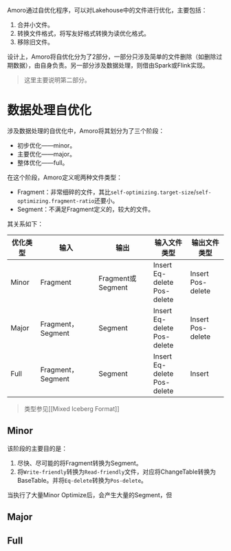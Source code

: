 Amoro通过自优化程序，可以对Lakehouse中的文件进行优化，主要包括：
1. 合并小文件。
2. 转换文件格式，将写友好格式转换为读优化格式。
3. 移除旧文件。

设计上，Amoro将自优化分为了2部分，一部分只涉及简单的文件删除（如删除过期数据），由自身负责。另一部分涉及数据处理，则借由Spark或Flink实现。

> 这里主要说明第二部分。

# 数据处理自优化
涉及数据处理的自优化中，Amoro将其划分为了三个阶段：
- 初步优化——minor。
- 主要优化——major。
- 整体优化——full。

在这个阶段，Amoro定义呢两种文件类型：
- Fragment：非常细碎的文件，其比`self-optimizing.target-size`/`self-optimizing.fragment-ratio`还要小。
- Segment：不满足Fragment定义的，较大的文件。

其关系如下：

| 优化类型  | 输入               | 输出               | 输入文件类型                            | 输出文件类型               |
| ----- | ---------------- | ---------------- | --------------------------------- | -------------------- |
| Minor | Fragment         | Fragment或Segment | Insert<br>Eq-delete<br>Pos-delete | Insert<br>Pos-delete |
| Major | Fragment，Segment | Segment          | Insert<br>Eq-delete<br>Pos-delete | Insert<br>Pos-delete |
| Full  | Fragment，Segment | Segment          | Insert<br>Eq-delete<br>Pos-delete | Insert               |
> 类型参见[[Mixed Iceberg Format]]

## Minor
该阶段的主要目的是：
1. 尽快、尽可能的将Fragment转换为Segment。
2. 将`Write-friendly`转换为`Read-friendly`文件，对应将ChangeTable转换为BaseTable。并将`Eq-delete`转换为`Pos-delete`。

当执行了大量Minor Optimize后，会产生大量的Segment，但

## Major

## Full

